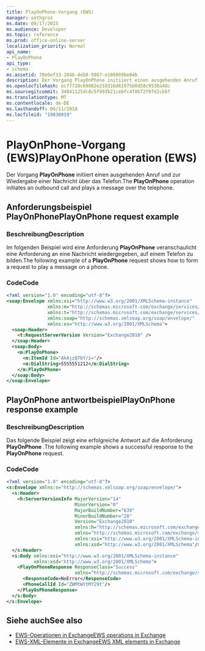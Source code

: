 ```yaml
---
title: PlayOnPhone-Vorgang (EWS)
manager: sethgros
ms.date: 09/17/2015
ms.audience: Developer
ms.topic: reference
ms.prod: office-online-server
localization_priority: Normal
api_name:
- PlayOnPhone
api_type:
- schema
ms.assetid: 70e6ef33-2046-4eb8-9987-e106009be04b
description: Der Vorgang PlayOnPhone initiiert einen ausgehenden Anruf und zur Wiedergabe einer Nachricht über das Telefon.
ms.openlocfilehash: ec77720c69862e210316d61975b0d58c9530a40c
ms.sourcegitcommit: 34041125dc8c5f993b21cebfc4f8b72f0fd2cb6f
ms.translationtype: MT
ms.contentlocale: de-DE
ms.lasthandoff: 06/11/2018
ms.locfileid: "19830819"
---
```

# <a name="playonphone-operation-ews"></a><span data-ttu-id="1be72-103">PlayOnPhone-Vorgang (EWS)</span><span class="sxs-lookup"><span data-stu-id="1be72-103">PlayOnPhone operation (EWS)</span></span>

<span data-ttu-id="1be72-104">Der Vorgang **PlayOnPhone** initiiert einen ausgehenden Anruf und zur Wiedergabe einer Nachricht über das Telefon.</span><span class="sxs-lookup"><span data-stu-id="1be72-104">The **PlayOnPhone** operation initiates an outbound call and plays a message over the telephone.</span></span> 
  
## <a name="playonphone-request-example"></a><span data-ttu-id="1be72-105">Anforderungsbeispiel PlayOnPhone</span><span class="sxs-lookup"><span data-stu-id="1be72-105">PlayOnPhone request example</span></span>

### <a name="description"></a><span data-ttu-id="1be72-106">Beschreibung</span><span class="sxs-lookup"><span data-stu-id="1be72-106">Description</span></span>

<span data-ttu-id="1be72-107">Im folgenden Beispiel wird eine Anforderung **PlayOnPhone** veranschaulicht eine Anforderung an eine Nachricht wiedergegeben, auf einem Telefon zu bilden.</span><span class="sxs-lookup"><span data-stu-id="1be72-107">The following example of a **PlayOnPhone** request shows how to form a request to play a message on a phone.</span></span> 
  
### <a name="code"></a><span data-ttu-id="1be72-108">Code</span><span class="sxs-lookup"><span data-stu-id="1be72-108">Code</span></span>

```XML
<?xml version="1.0" encoding="utf-8"?>
<soap:Envelope xmlns:xsi="http://www.w3.org/2001/XMLSchema-instance"
               xmlns:m="http://schemas.microsoft.com/exchange/services/2006/messages"
               xmlns:t="http://schemas.microsoft.com/exchange/services/2006/types"
               xmlns:soap="http://schemas.xmlsoap.org/soap/envelope/"
               xmlns:xs="http://www.w3.org/2001/XMLSchema">
  <soap:Header>
    <t:RequestServerVersion Version="Exchange2010" />
  </soap:Header>
  <soap:Body>
    <m:PlayOnPhone>
      <m:ItemId Id="AkAjzQTbY/i="/>
      <m:DialString>5555551212</m:DialString>
    </m:PlayOnPhone>
  </soap:Body>
</soap:Envelope>
```

## <a name="playonphone-response-example"></a><span data-ttu-id="1be72-109">PlayOnPhone antwortbeispiel</span><span class="sxs-lookup"><span data-stu-id="1be72-109">PlayOnPhone response example</span></span>

### <a name="description"></a><span data-ttu-id="1be72-110">Beschreibung</span><span class="sxs-lookup"><span data-stu-id="1be72-110">Description</span></span>

<span data-ttu-id="1be72-111">Das folgende Beispiel zeigt eine erfolgreiche Antwort auf die Anforderung **PlayOnPhone** .</span><span class="sxs-lookup"><span data-stu-id="1be72-111">The following example shows a successful response to the **PlayOnPhone** request.</span></span> 
  
### <a name="code"></a><span data-ttu-id="1be72-112">Code</span><span class="sxs-lookup"><span data-stu-id="1be72-112">Code</span></span>

```XML
<?xml version="1.0" encoding="utf-8"?>
<s:Envelope xmlns:s="http://schemas.xmlsoap.org/soap/envelope/">
  <s:Header>
    <h:ServerVersionInfo MajorVersion="14" 
                         MinorVersion="0" 
                         MajorBuildNumber="639" 
                         MinorBuildNumber="20" 
                         Version="Exchange2010" 
                         xmlns:h="http://schemas.microsoft.com/exchange/services/2006/types" 
                         xmlns="http://schemas.microsoft.com/exchange/services/2006/types" 
                         xmlns:xsi="http://www.w3.org/2001/XMLSchema-instance" 
                         xmlns:xsd="http://www.w3.org/2001/XMLSchema"/>
  </s:Header>
  <s:Body xmlns:xsi="http://www.w3.org/2001/XMLSchema-instance" 
          xmlns:xsd="http://www.w3.org/2001/XMLSchema">
    <PlayOnPhoneResponse ResponseClass="Success" 
                         xmlns="http://schemas.microsoft.com/exchange/services/2006/messages">
      <ResponseCode>NoError</ResponseCode>
      <PhoneCallId Id="ZWMtWYtMY29t"/>
    </PlayOnPhoneResponse>
  </s:Body>
</s:Envelope>
```

## <a name="see-also"></a><span data-ttu-id="1be72-113">Siehe auch</span><span class="sxs-lookup"><span data-stu-id="1be72-113">See also</span></span>

- [<span data-ttu-id="1be72-114">EWS-Operationen in Exchange</span><span class="sxs-lookup"><span data-stu-id="1be72-114">EWS operations in Exchange</span></span>](ews-operations-in-exchange.md)
- [<span data-ttu-id="1be72-115">EWS-XML-Elemente in Exchange</span><span class="sxs-lookup"><span data-stu-id="1be72-115">EWS XML elements in Exchange</span></span>](ews-xml-elements-in-exchange.md)

